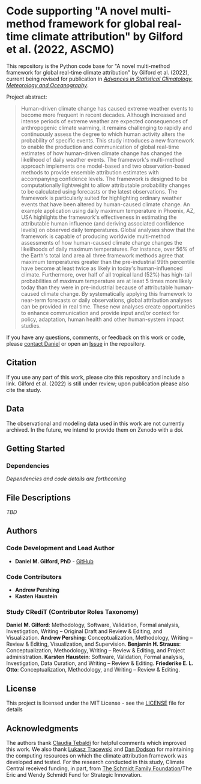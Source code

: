 # Code supporting "A novel multi-method framework for global real-time climate attribution" by Gilford et al. (2022, ASCMO)

This repository is the Python code base for "A novel multi-method framework for global real-time climate attribution" by Gilford et al. (2022), current being revised for publication in *[Advances in Statistical Climatology, Meteorology and Oceanography](https://advances-statistical-climatology-meteorology-oceanography.net/)*.

Project abstract:

> Human-driven climate change has caused extreme weather events to become more frequent in recent decades. Although increased and intense periods of extreme weather are expected consequences of anthropogenic climate warming, it remains challenging to rapidly and continuously assess the degree to which human activity alters the probability of specific events. This study introduces a new framework to enable the production and communication of global real-time estimates of how human-driven climate change has changed the likelihood of daily weather events. The framework's multi-method approach implements one model-based and two observation-based methods to provide ensemble attribution estimates with accompanying confidence levels. The framework is designed to be computationally lightweight to allow attributable probability changes to be calculated using forecasts or the latest observations. The framework is particularly suited for highlighting ordinary weather events that have been altered by human-caused climate change. An example application using daily maximum temperature in Phoenix, AZ, USA highlights the framework's effectiveness in estimating the attributable human influence (and deriving associated confidence levels) on observed daily temperatures. Global analyses show that the framework is capable of producing worldwide multi-method assessments of how human-caused climate change changes the likelihoods of daily maximum temperatures. For instance, over 56\% of the Earth's total land area all three framework methods agree that maximum temperatures greater than the pre-industrial 99th percentile have become at least twice as likely in today's human-influenced climate. Furthermore, over half of all tropical land (52\%) has high-tail probabilities of maximum temperature are at least 5 times more likely today than they were in pre-industrial because of attributable human-caused climate change. By systematically applying this framework to near-term forecasts or daily observations, global attribution analyses can be provided in real time. These new analyses create opportunities to enhance communication and provide input and/or context for policy, adaptation, human health and other human-system impact studies.

If you have any questions, comments, or feedback on this work or code, please [contact Daniel](mailto:dgilford@climatecentral.org) or open an [Issue](https://github.com/climatecentral/gilford22_attframework/issues) in the repository.

## Citation

If you use any part of this work, please cite this repository and include a link. Gilford et al. (2022) is still under review; upon publication please also cite the study. 

## Data

The observational and modeling data used in this work are not currently archived. In the future, we intend to provide them on Zenodo with a doi.

## Getting Started

### Dependencies

*Dependencies and code details are forthcoming*

## File Descriptions

*TBD*

## Authors

### Code Development and Lead Author
* **Daniel M. Gilford, PhD** - [GitHub](https://github.com/dgilford)

### Code Contributors

* **Andrew Pershing**
* **Kasten Haustein** 

### Study CRediT (Contributor Roles Taxonomy)
**Daniel M. Gilford**: Methodology, Software, Validation, Formal analysis, Investigation, Writing – Original Draft and Review & Editing, and Visualization.
**Andrew Pershing**: Conceptualization, Methodology, Writing – Review & Editing, Visualization, and Supervision.
**Benjamin H. Strauss**: Conceptualization, Methodology, Writing – Review & Editing, and Project administration.
**Karsten Haustein**: Software, Validation, Formal analysis, Investigation, Data Curation, and Writing – Review & Editing.
**Friederike E. L. Otto**: Conceptualization, Methodology, and Writing – Review & Editing.

## License

This project is licensed under the MIT License - see the [LICENSE](LICENSE) file for details

## Acknowledgments

The authors thank [Claudia Tebaldi](https://www.climatecentral.org/what-we-do/people/claudia_tebaldi) for helpful comments which improved this work. We also thank [Lukasz Tracewski](https://www.linkedin.com/in/lukasztracewski/) and [Dan Dodson](https://www.climatecentral.org/what-we-do/people/dan-dodson) for maintaining the computing resources on which the climate attribution framework was developed and tested. For the research conducted in this study, Climate Central received funding, in part, from [The Schmidt Family Foundation](https://tsffoundation.org/)/The Eric and Wendy Schmidt Fund for Strategic Innovation.
